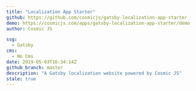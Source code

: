```yaml
---
title: "Localization App Starter"
github: https://github.com/cosmicjs/gatsby-localization-app-starter
demo: https://cosmicjs.com/apps/gatsby-localization-app-starter/demo
author: Cosmic JS

ssg:
  - Gatsby
cms:
  - No Cms
date: 2019-05-03T16:34:14Z
github_branch: master
description: "A Gatsby localization website powered by Cosmic JS"
stale: true
---
```

